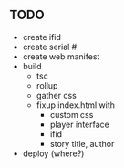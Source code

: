 ## TODO

- create ifid
- create serial #
- create web manifest
- build
  - tsc
  - rollup
  - gather css
  - fixup index.html with
    - custom css
    - player interface
    - ifid
    - story title, author
- deploy (where?)
